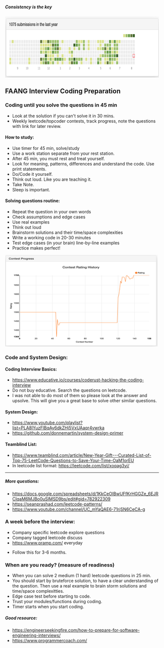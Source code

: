 ##### Consistency is the key
<img src="github_pic.png" alt="github progress" width="600" height="200">

## FAANG Interview Coding Preparation

### Coding until you solve the questions in 45 min
- Look at the solution if you can't solve it in 30 mins.
- Weekly leetcode/topcoder contests, track progress, note the questions with link for later review.

#### How to study:
- Use timer for 45 min, solve/study
- Use a work station separate from your rest station.
- After 45 min, you must rest and treat yourself.
- Look for meaning, patterns, differences and understand the code. Use print statements.
- Do/Code it yourself.
- Think out loud. Like you are teaching it.
- Take Note. 
- Sleep is important. 

#### Solving questions routine:
- Repeat the question in your own words
- Check assumptions and edge cases
- Use real examples
- Think out loud
- Brainstorm solutions and their time/space complexities
- Write a working code in 20-30 minutes
- Test edge cases (in your brain) line-by-line examples
- Practice makes perfect!

<img src="leetcode_pic.png" alt="leetcode contest progress" width="500" height="300">

### Code and System Design:
#### Coding Interview Basics: 
- https://www.educative.io/courses/coderust-hacking-the-coding-interview
- Do not buy educative. Search the questions on leetcode.
- I was not able to do most of them so please look at the answer and upsolve. This will give you a great base to solve other similar questions.

#### System Design: 

- https://www.youtube.com/playlist?list=PLA8lYuzFlBqAy6dkZHj5VxUAaqr4vwrka
- https://github.com/donnemartin/system-design-primer


#### Teamblind List: 
- https://www.teamblind.com/article/New-Year-Gift---Curated-List-of-Top-75-LeetCode-Questions-to-Save-Your-Time-OaM1orEU
- In leetcode list format: https://leetcode.com/list/xoqag3yj/

---

##### More questions:
- https://docs.google.com/spreadsheets/d/1KkCeOIBwUFfKrHGGZe_6EJRCIqaM6MJBo0uSIMSD9bs/edit#gid=782922309
- https://seanprashad.com/leetcode-patterns/   
- https://www.youtube.com/channel/UC_mYaQAE6-71rjSN6CeCA-g 


### A week before the interview: 
- Company specific leetcode explore questions
- Company tagged leetcode discuss
- https://www.pramp.com/ everyday

* Follow this for 3-6 months.

### When are you ready? (measure of readiness)
- When you can solve 2 medium (1 hard) leetcode questions in 25 min.
- You should start by bruteforce solution, to have a clear understanding of the question. Then use a real example to brain storm solutions and time/space complexitties. 
- Edge case test before starting to code.
- Trust your modules/functions during coding.
- Timer starts when you start coding.

##### Good resource: 
- https://engineerseekingfire.com/how-to-prepare-for-software-engineering-interviews/
- https://www.programmercoach.com/
